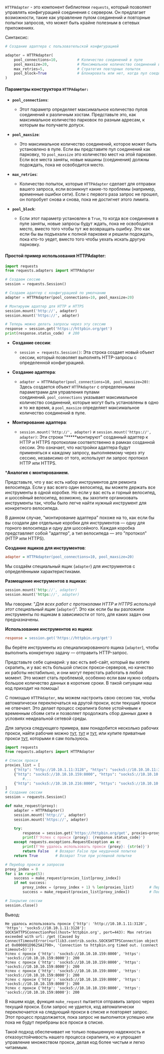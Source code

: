 `HTTPAdapter` - это компонент библиотеки `requests`, который позволяет управлять конфигурацией соединения с сервером. Он предлагает возможности, такие как управление пулом соединений и повторные попытки запросов, что может быть крайне полезным в сетевых приложениях.

Синтаксис:

```python
# Создание адаптера с пользовательской конфигурацией

adapter = HTTPAdapter(
    pool_connections=10,         # Количество соединений в пуле
    pool_maxsize=20,             # Максимальное количество соединений в пуле
    max_retries=5,               # Стратегия повторных попыток
    pool_block=True              # Блокировать или нет, когда пул соединений полон
)
```

#### Параметры конструктора `HTTPAdapter:`

- **`pool_connections`**:
    
    - Этот параметр определяет максимальное количество пулов соединений к различным хостам. Представьте это, как максимальное количество парковок по разным адресам, к которым вы получаете допуск.
- **`pool_maxsize`**:
    
    - Это максимальное количество соединений, которое может быть установлено в пуле. Если вы представите пул соединений как парковку, то `pool_maxsize` это количество мест на этой парковке. Если все места заняты, новые машины (соединения) должны подождать, пока не освободится место.
- **`max_retries`**:
    
    - Количество попыток, которые `HTTPAdapter` сделает для отправки вашего запроса, если возникнут какие-то проблемы (например, временные ошибки сети). Если с первого раза запрос не прошел, он попробует снова и снова, пока не достигнет этого лимита.
- **`pool_block`**:
    
    - Если этот параметр установлен в `True`, то когда все соединения в пуле заняты, новые запросы будут ждать, пока не освободится место, вместо того чтобы тут же возвращать ошибку. Это как если бы вы подъехали к полной парковке и решили подождать, пока кто-то уедет, вместо того чтобы уехать искать другую парковку.

#### Простой пример использования HTTPAdapter:

```python
import requests
from requests.adapters import HTTPAdapter

# Создаем сессию
session = requests.Session()

# Создаем адаптер с конфигурацией по умолчанию
adapter = HTTPAdapter(pool_connections=10, pool_maxsize=20)

# Монтируем адаптер для HTTP и HTTPS
session.mount('http://', adapter)
session.mount('https://', adapter)

# Теперь можно делать запросы через эту сессию
response = session.get('https://httpbin.org/get')
print(response.status_code)  # 200
```

- **Создание сессии**:
    
    - `session = requests.Session()`: Эта строка создает новый объект сессии, который позволяет выполнять HTTP-запросы с определенной конфигурацией.
- **Создание адаптера**:
    
    - `adapter = HTTPAdapter(pool_connections=10, pool_maxsize=20)`: Здесь создается объект `HTTPAdapter` с определенными параметрами для управления пулами соединений. `pool_connections` указывает максимальное количество соединений, которые могут быть установлены в одно и то же время, а `pool_maxsize` определяет максимальное количество соединений в пуле.
- **Монтирование адаптера**:
    
    - `session.mount('http://', adapter)` и `session.mount('https://', adapter)`: Эти строки "*****монтируют" созданный адаптер к HTTP и HTTPS протоколам соответственно в рамках созданной сессии. Это означает, что настройки адаптера будут применяться к каждому запросу, выполняемому через эту сессию, независимо от того, использует ли запрос протокол HTTP или HTTPS.

***Аналогия с монтированием.**

Представьте, что у вас есть набор инструментов для ремонта велосипеда. Если у вас всего один велосипед, вы можете держать все инструменты в одной коробке. Но если у вас есть и горный велосипед, и шоссейный велосипед, возможно, вы захотите организовать инструменты так, чтобы было легче найти нужный инструмент для конкретного велосипеда.

В данном случае, "монтирование адаптера" похоже на то, как если бы вы создали две отдельные коробки для инструментов — одну для горного велосипеда и одну для шоссейного. Каждая коробка представляет собой "адаптер", а тип велосипеда — это "протокол" (HTTP или HTTPS).

**Создание ящиков для инструментов**:

```ini
adapter = HTTPAdapter(pool_connections=10, pool_maxsize=20)
```

Мы создаём специальный ящик (`adapter`) для инструментов с определёнными характеристиками.

**Размещение инструментов в ящиках**:

```rust
session.mount('http://', adapter)
session.mount('https://', adapter)
```

Мы говорим: "_Для всех работ с протоколами HTTP и HTTPS используй этот специальный ящик_ (`adapter`)". Это как если бы вы разложили инструменты по ящикам в зависимости от того, для каких задач они предназначены.

**Использование инструментов из ящика**:

```ini
response = session.get('https://httpbin.org/get')
```

Вы берёте инструменты из специализированного ящика (`adapter`), чтобы выполнить конкретную задачу — отправить HTTP-запрос.

Представьте себе сценарий: у вас есть веб-сайт, который вы хотите скрапить, и у вас есть большой список прокси-серверов, но качество их работы нестабильно, и они могут перестать работать в любой момент. Это может стать проблемой, особенно если вам нужно собрать большое количество данных в короткие сроки. В такой ситуации наш код приходит на помощь!

С помощью `HTTPAdapter`, мы можем настроить свою сессию так, чтобы автоматически переключаться на другой прокси, если текущий прокси не отвечает. Это делает процесс скрапинга более устойчивым к временным сбоям сети и позволяет продолжать сбор данных даже в условиях неидеальной сетевой среды.

Для запуска следующего примера, вам понадобится несколько рабочих прокси, найти рабочие можно [тут](https://best-proxies.ru/proxylist/free/), [тут](https://hidemy.io/ru/proxy-list/) и [тут](https://spys.one/), или купите приватные прокси [тут](https://proxy6.net/?r=408871), которыми я сам пользуюсь.

```python
import requests
from requests.adapters import HTTPAdapter

# Список прокси
proxies_list = [
    {"http": "http://10.10.1.11:3128", "https": "socks5://10.10.10.11:3128"},
    {"http": "socks5://10.10.10.159:8000", "https": "socks5://10.10.10.159:8000"},
        #...
    {"http": "socks5://10.10.10.216:8000", "https": "socks5://10.10.10.216:8000"},
]
# Создание сессии
session = requests.Session()

def make_request(proxy):
    adapter = HTTPAdapter()
    session.mount('http://', adapter)
    session.mount('https://', adapter)

    try:
        response = session.get('https://httpbin.org/get', proxies=proxy, timeout=5)
        print(f'Успех с прокси {proxy}: {response.status_code}')
    except requests.exceptions.RequestException as e:
        print(f'Не удалось использовать прокси {proxy}: {str(e)}')
        return False   # Возврат False при неудачной попытке
    return True        # Возврат True при успешной попытке

# Перебор прокси и запросов
proxy_index = 0
for i in range(5):
    success = make_request(proxies_list[proxy_index])
    if not success:
        proxy_index = (proxy_index + 1) % len(proxies_list)       # Переход к следующему прокси
        success = make_request(proxies_list[proxy_index])         # Повторный запрос с новым прокси

# Закрытие сессии
session.close()
```

Вывод:

```1c
Не удалось использовать прокси {'http': 'http://10.10.1.11:3128', 'https': 'socks5://10.10.1.11:3128'}: SOCKSHTTPSConnectionPool(host='httpbin.org', port=443): Max retries exceeded with url: /get (Caused by ConnectTimeoutError(<urllib3.contrib.socks.SOCKSHTTPSConnection object at 0x000001D9625A1790>, 'Connection to httpbin.org timed out. (connect timeout=5)'))
Успех с прокси {'http': 'socks5://10.10.10.159:8000', 'https': 'socks5://10.10.10.159:8000'}: 200
Успех с прокси {'http': 'socks5://10.10.10.159:8000', 'https': 'socks5://10.10.10.159:8000'}: 200
Успех с прокси {'http': 'socks5://10.10.10.159:8000', 'https': 'socks5://10.10.10.159:8000'}: 200
Успех с прокси {'http': 'socks5://10.10.10.159:8000', 'https': 'socks5://10.10.10.159:8000'}: 200
Успех с прокси {'http': 'socks5://10.10.10.159:8000', 'https': 'socks5://10.10.10.159:8000'}: 200
```

В нашем коде, функция `make_request` пытается отправить запрос через текущий прокси. Если запрос не удается, код автоматически переключается на следующий прокси в списке и повторяет запрос. Этот процесс продолжается, пока запрос не выполнится успешно или пока не будут перебраны все прокси в списке.

Такой подход обеспечивает не только повышенную надежность и отказоустойчивость нашего процесса скрапинга, но и упрощает управление множеством прокси, делая код более чистым и легко читаемым.